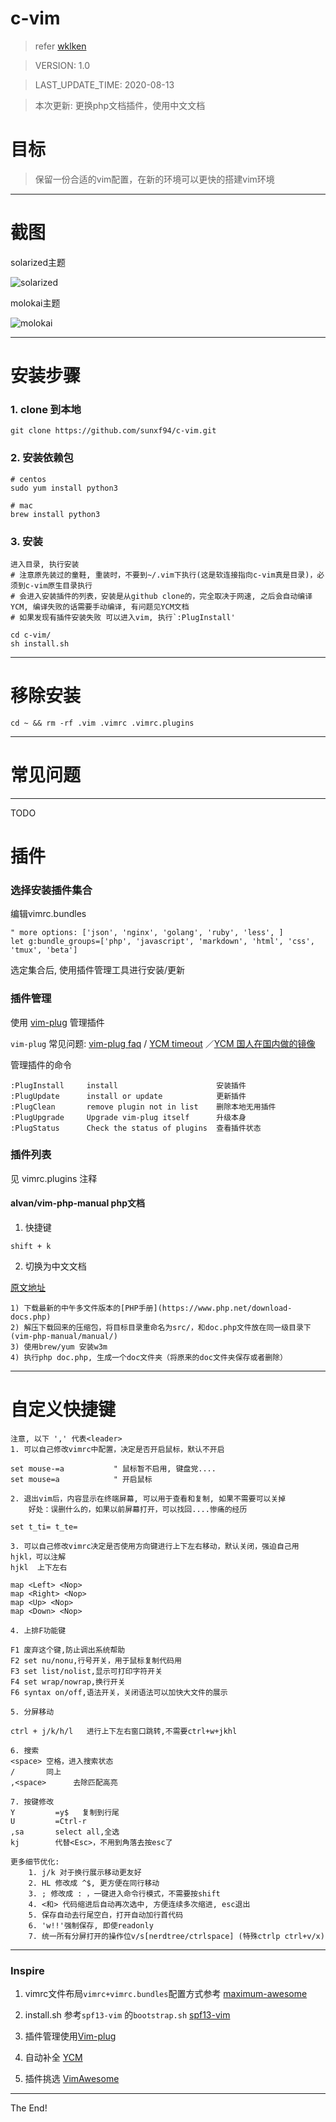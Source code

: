 c-vim
=======================

> refer [wklken](https://github.com/wklken/k-vim)

> VERSION: 1.0

> LAST_UPDATE_TIME: 2020-08-13

> 本次更新: 更换php文档插件，使用中文文档

# 目标

> 保留一份合适的vim配置，在新的环境可以更快的搭建vim环境

---------------------------------

# 截图

solarized主题

![solarized](https://github.com/wklken/gallery/blob/master/vim/solarized.png?raw=true)

molokai主题

![molokai](https://github.com/wklken/gallery/blob/master/vim/molokai.png?raw=true)

---------------------------------

# 安装步骤

### 1. clone 到本地

```
git clone https://github.com/sunxf94/c-vim.git
```


### 2. 安装依赖包

```
# centos
sudo yum install python3

# mac
brew install python3
```

### 3. 安装

```
进入目录, 执行安装
# 注意原先装过的童鞋, 重装时，不要到~/.vim下执行(这是软连接指向c-vim真是目录)，必须到c-vim原生目录执行
# 会进入安装插件的列表，安装是从github clone的，完全取决于网速, 之后会自动编译 YCM, 编译失败的话需要手动编译, 有问题见YCM文档
# 如果发现有插件安装失败 可以进入vim, 执行`:PlugInstall'

cd c-vim/
sh install.sh
```

------------------------

# 移除安装

```
cd ~ && rm -rf .vim .vimrc .vimrc.plugins
```

---------------------------------

# 常见问题

------------------------
TODO

# 插件

### 选择安装插件集合

编辑vimrc.bundles

```
" more options: ['json', 'nginx', 'golang', 'ruby', 'less', ]
let g:bundle_groups=['php', 'javascript', 'markdown', 'html', 'css', 'tmux', 'beta']
```

选定集合后, 使用插件管理工具进行安装/更新

### 插件管理

使用 [vim-plug](https://github.com/junegunn/vim-plug) 管理插件

`vim-plug` 常见问题: [vim-plug faq](https://github.com/junegunn/vim-plug/wiki/faq) / [YCM timeout](https://github.com/junegunn/vim-plug/wiki/faq#youcompleteme-timeout)
／[YCM 国人在国内做的镜像](https://github.com/LooEv/A-bridge-to-YouCompleteMe)

管理插件的命令

```
:PlugInstall     install                      安装插件
:PlugUpdate      install or update            更新插件
:PlugClean       remove plugin not in list    删除本地无用插件
:PlugUpgrade     Upgrade vim-plug itself      升级本身
:PlugStatus      Check the status of plugins  查看插件状态
```

### 插件列表
见 vimrc.plugins 注释

#### alvan/vim-php-manual php文档

1. 快捷键

```
shift + k
```

2. 切换为中文文档

[原文地址](http://luokr.com/p/20)

```
1) 下载最新的中午多文件版本的[PHP手册](https://www.php.net/download-docs.php)
2) 解压下载回来的压缩包，将目标目录重命名为src/，和doc.php文件放在同一级目录下(vim-php-manual/manual/)
3) 使用brew/yum 安装w3m
4) 执行php doc.php, 生成一个doc文件夹（将原来的doc文件夹保存或者删除）
```

------------------------


# 自定义快捷键

```
注意, 以下 ',' 代表<leader>
1. 可以自己修改vimrc中配置，决定是否开启鼠标，默认不开启

set mouse-=a           " 鼠标暂不启用, 键盘党....
set mouse=a            " 开启鼠标

2. 退出vim后，内容显示在终端屏幕, 可以用于查看和复制, 如果不需要可以关掉
    好处：误删什么的，如果以前屏幕打开，可以找回....惨痛的经历

set t_ti= t_te=

3. 可以自己修改vimrc决定是否使用方向键进行上下左右移动，默认关闭，强迫自己用 hjkl，可以注解
hjkl  上下左右

map <Left> <Nop>
map <Right> <Nop>
map <Up> <Nop>
map <Down> <Nop>

4. 上排F功能键

F1 废弃这个键,防止调出系统帮助
F2 set nu/nonu,行号开关，用于鼠标复制代码用
F3 set list/nolist,显示可打印字符开关
F4 set wrap/nowrap,换行开关
F6 syntax on/off,语法开关，关闭语法可以加快大文件的展示

5. 分屏移动

ctrl + j/k/h/l   进行上下左右窗口跳转,不需要ctrl+w+jkhl

6. 搜索
<space> 空格，进入搜索状态
/       同上
,<space>      去除匹配高亮

7. 按键修改
Y         =y$   复制到行尾
U         =Ctrl-r
,sa       select all,全选
kj        代替<Esc>，不用到角落去按esc了

更多细节优化:
    1. j/k 对于换行展示移动更友好
    2. HL 修改成 ^$, 更方便在同行移动
    3. ; 修改成 : ，一键进入命令行模式，不需要按shift
    4. <和> 代码缩进后自动再次选中, 方便连续多次缩进, esc退出
    5. 保存自动去行尾空白，打开自动加行首代码
    6. 'w!!'强制保存, 即使readonly
    7. 统一所有分屏打开的操作位v/s[nerdtree/ctrlspace] (特殊ctrlp ctrl+v/x)
```

------------------------

### Inspire

1. vimrc文件布局`vimrc+vimrc.bundles`配置方式参考 [maximum-awesome](https://github.com/square/maximum-awesome)

2. install.sh 参考`spf13-vim` 的`bootstrap.sh` [spf13-vim](https://github.com/spf13/spf13-vim)

2. 插件管理使用[Vim-plug](https://github.com/junegunn/vim-plug)

3. 自动补全 [YCM](https://github.com/Valloric/YouCompleteMe)

4. 插件挑选 [VimAwesome](http://vimawesome.com/)

------------------------

The End!


